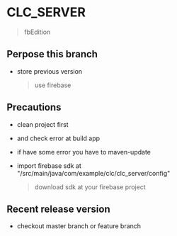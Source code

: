 # CLC_SERVER
> fbEdition

## Perpose this branch

- store previous version
    > use firebase

## Precautions

- clean project first

- and check error at build app

- if have some error you have to maven-update

- import firebase sdk at "/src/main/java/com/example/clc/clc_server/config"
    > download sdk at your firebase project

## Recent release version

- checkout master branch or feature branch